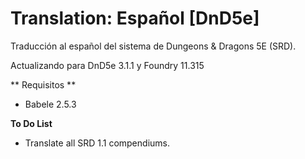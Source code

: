 # Translation: Español [DnD5e]

Traducción al español del sistema de Dungeons & Dragons 5E (SRD).

Actualizando para DnD5e 3.1.1 y Foundry 11.315

** Requisitos **
- Babele 2.5.3

**To Do List**
- Translate all SRD 1.1 compendiums.
